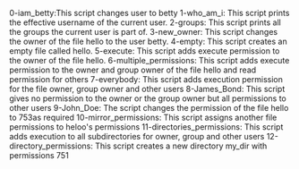 0-iam_betty:This script changes user to betty
1-who_am_i: This script prints the effective username of the current user.
2-groups: This script prints all the groups the current user is part of.
3-new_owner: This script changes the owner of the file hello to the user betty.
4-empty: This script creates an empty file called hello.
5-execute: This script adds execute permission to the owner of the file hello.
6-multiple_permissions: This script adds execute permission to the owner and group owner of the file hello and read permission for others
7-everybody: This script adds execution permission for the file owner, group owner and other users
8-James_Bond: This script gives no permission to the owner or the group owner but all permissions to other users
9-John_Doe: The script changes the permission of the file hello to 753as required
10-mirror_permissions: This script assigns another file permissions to heloo's permissions
11-directories_permissions: This script adds execution to all subdirectories for owner, group and other users
12-directory_permissions: This script creates a new directory my_dir with permissions 751
